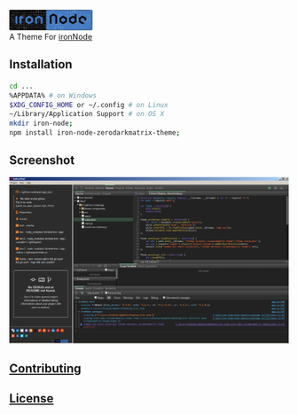 ![ironNode](/logo_sm.png)  
A Theme For [ironNode](http://s-a.github.io/iron-node/)  

## Installation
```bash
cd ...
%APPDATA% # on Windows
$XDG_CONFIG_HOME or ~/.config # on Linux
~/Library/Application Support # on OS X
mkdir iron-node;
npm install iron-node-zerodarkmatrix-theme;
```
## Screenshot
![screenshot](/screenshot.png)  

## [Contributing](/CONTRIBUTING.md)

## [License](/LICENSE.md)